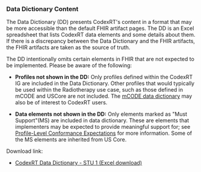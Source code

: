 ### Data Dictionary Content

The Data Dictionary (DD) presents CodexRT's content in a format that may be more accessible than the default FHIR artifact pages. The DD is an Excel spreadsheet that lists CodexRT data elements and some details about them. If there is a discrepancy between the Data Dictionary and the FHIR artifacts, the FHIR artifacts are taken as the source of truth.

The DD intentionally omits certain elements in FHIR that are not expected to be implemented. Please be aware of the following:

* **Profiles not shown in the DD:** Only profiles defined within the CodexRT IG are included in the Data Dictionary. Other profiles that would typically be used within the Radiotherapy use case, such as those defined in mCODE and USCore are not included.  The [mCODE data dictionary](http://hl7.org/fhir/us/mcode/dictionary.html) may also be of interest to CodexRT users.

* **Data elements not shown in the DD:** Only elements marked as "Must Support"(MS) are included in data dictionary. These are elements that implementers may be expected to provide meaningful support for; see [Profile-Level Conformance Expectations](conformance-profiles.html#profile-level-conformance-expectations) for more information. Some of the MS elements are inherited from US Core.

Download link:

* [CodexRT Data Dictionary - STU 1 (Excel download)](data-dictionary/CodexRTDataDictionary-STU1.xlsx)
